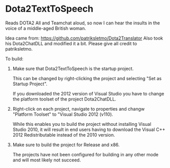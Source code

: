 # Dota2TextToSpeech
Reads DOTA2 All and Teamchat aloud, so now I can hear the insults in the voice of a middle-aged British woman.

Idea came from: https://github.com/patriksletmo/Dota2Translator
Also took his Dota2ChatDLL and modified it a bit. Please give all credit to patriksletmo.

To build:

1. Make sure that Dota2TextToSpeech is the startup project.

    This can be changed by right-clicking the project and selecting "Set as Startup Project".

    If you downloaded the 2012 version of Visual Studio you have to change the platform toolset of the project Dota2ChatDLL.

2. Right-click on each project, navigate to properties and changw "Platform Toolset" to "Visual Studio 2012 (v110).

    While this enables you to build the project without installing Visual Studio 2010, it will result in end users having to        download the Visual C++ 2012 Redistributable instead of the 2010 version.

3. Make sure to build the project for Release and x86.

    The projects have not been configured for building in any other mode and will most likely not succeed.
